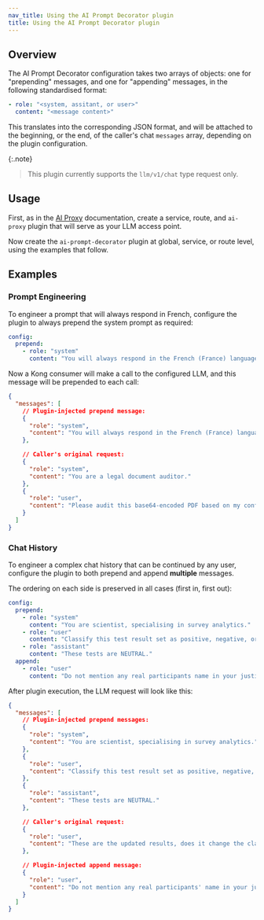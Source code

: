 ```yaml
---
nav_title: Using the AI Prompt Decorator plugin
title: Using the AI Prompt Decorator plugin
---
```


## Overview

The AI Prompt Decorator configuration takes two arrays of objects: one for "prepending" messages, and
one for "appending" messages, in the following standardised format:

```yaml
- role: "<system, assitant, or user>"
  content: "<message content>"
```

This translates into the corresponding JSON format, and will be attached to the beginning, or the end,
of the caller's chat `messages` array, depending on the plugin configuration.

{:.note}
> This plugin currently supports the `llm/v1/chat` type request only.

## Usage

First, as in the [AI Proxy](/hub/kong-inc/ai-proxy/) documentation, create a service, route, and `ai-proxy` plugin
that will serve as your LLM access point.

Now create the `ai-prompt-decorator` plugin at global, service, or route level, using the examples that follow.

## Examples

### Prompt Engineering

To engineer a prompt that will always respond in French, configure the plugin to always prepend the system
prompt as required:

```yaml
config:
  prepend:
    - role: "system"
      content: "You will always respond in the French (France) language."
```

Now a Kong consumer will make a call to the configured LLM, and this message will be prepended to each call:

```json
{
  "messages": [
    // Plugin-injected prepend message:
    {
      "role": "system",
      "content": "You will always respond in the French (France) language."
    },

    // Caller's original request:
    {
      "role": "system",
      "content": "You are a legal document auditor."
    },
    {
      "role": "user",
      "content": "Please audit this base64-encoded PDF based on my configured rules: QkVHSU4tRE9DVFlQRS1QREYtLi4uLS4uLi0uLi4....."
    }
  ]
}
```

### Chat History

To engineer a complex chat history that can be continued by any user, configure the plugin to both prepend
and append **multiple** messages.

The ordering on each side is preserved in all cases (first in, first out):

```yaml
config:
  prepend:
    - role: "system"
      content: "You are scientist, specialising in survey analytics."
    - role: "user"
      content: "Classify this test result set as positive, negative, or neutral."
    - role: "assistant"
      content: "These tests are NEUTRAL."
  append:
    - role: "user"
      content: "Do not mention any real participants name in your justification."
```

After plugin execution, the LLM request will look like this:

```json
{
  "messages": [
    // Plugin-injected prepend messages:
    {
      "role": "system",
      "content": "You are scientist, specialising in survey analytics."
    },
    {
      "role": "user",
      "content": "Classify this test result set as positive, negative, or neutral."
    },
    {
      "role": "assistant",
      "content": "These tests are NEUTRAL."
    },

    // Caller's original request:
    {
      "role": "user",
      "content": "These are the updated results, does it change the classification? <new_test_results>"
    },

    // Plugin-injected append message:
    {
      "role": "user",
      "content": "Do not mention any real participants' name in your justification."
    }
  ]
}
```
